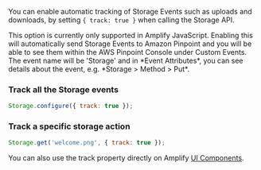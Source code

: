 You can enable automatic tracking of Storage Events such as uploads and downloads, by setting `{ track: true }` when calling the Storage API. 

<amplify-callout warning>
This option is currently only supported in Amplify JavaScript. Enabling this will automatically send Storage Events to Amazon Pinpoint and you will be able to see them within the AWS Pinpoint Console under Custom Events. The event name will be 'Storage' and in *Event Attributes*, you can see details about the event, e.g. *Storage > Method > Put*.
</amplify-callout>

### Track all the Storage events

```javascript
Storage.configure({ track: true });
```

### Track a specific storage action

```javascript
Storage.get('welcome.png', { track: true });
```

You can also use the track property directly on Amplify [UI Components](~/ui/storage/tracking-events.md).